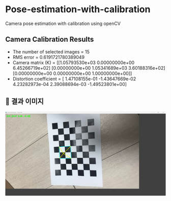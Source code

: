 # Pose-estimation-with-calibration
Camera pose estimation with calibration using openCV

## Camera Calibration Results
* The number of selected images = 15
* RMS error = 0.6191721780389049
* Camera matrix (K) =
[[1.05793530e+03 0.00000000e+00 6.45266719e+02]
 [0.00000000e+00 1.05341689e+03 3.60188316e+02]
 [0.00000000e+00 0.00000000e+00 1.00000000e+00]]
* Distortion coefficient = [ 1.47108155e-01 -1.43647669e-02  4.23282973e-04  2.39088694e-03
 -1.49523801e+00]

 ## 📸 결과 이미지
![pyramid](data/sample.png)